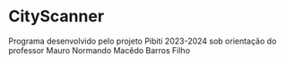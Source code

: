 # CityScanner
Programa desenvolvido pelo projeto Pibiti 2023-2024 sob orientação do professor Mauro Normando Macêdo Barros Filho
